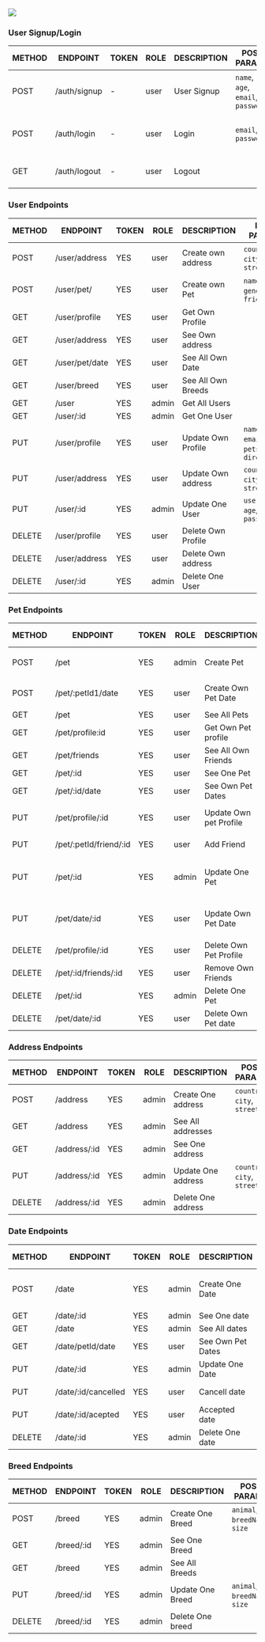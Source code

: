 
# ![](https://github.com/dearmascarlos/Proyect-2-PeTinder-/blob/main/assets/logo_api_xl.png)

### User Signup/Login

METHOD | ENDPOINT                    | TOKEN | ROLE | DESCRIPTION           | POST PARAMS                                   | RETURNS
-------|-----------------------------|-------|------|-----------------------|-----------------------------------------------|--------------------
POST   | /auth/signup                | -     | user | User Signup           | `name`, `age`, `email`, `password`            | {msg: string, token: token }
POST   | /auth/login                 | -     | user | Login                 | `email`, `password`                           | {msg: string, token: token }
GET    | /auth/logout                | -     | user | Logout                |                                               | {msg: string, token }

### User Endpoints

METHOD | ENDPOINT                    | TOKEN | ROLE   | DESCRIPTION           | POST PARAMS                                  | RETURNS
-------|-----------------------------|-------|--------|-----------------------|----------------------------------------------|--------------------
POST   | /user/address               | YES   | user   | Create  own address   | `country`, `city`, `street`                  | 'Address created'
POST   | /user/pet/                  | YES   | user   | Create own Pet        | `name`, `age`, `gender`, `friend`            | 'Pet created', {pet}
GET    | /user/profile               | YES   | user   | Get Own Profile       |                                              | {user}
GET    | /user/address               | YES   | user   | See Own address       |                                              | {direction}
GET    | /user/pet/date              | YES   | user   | See All Own Date      |                                              | [{date}]
GET    | /user/breed                 | YES   | user   | See All Own Breeds    |                                              | [{breed}]
GET    | /user                       | YES   | admin  | Get All Users         |                                              | [users]
GET    | /user/:id                   | YES   | admin  | Get One User          |                                              | {user}
PUT    | /user/profile               | YES   | user   | Update Own Profile    | `name`, `age`, `email`, `pets??`, `direction??`| 'Profile updated'
PUT    | /user/address               | YES   | user   | Update Own address    | `country`, `city`, `street`                  |'Address updated'
PUT    | /user/:id                   | YES   | admin  | Update One User       | `user_name`, `age`, `email`, `password`      | 'Profile updated'
DELETE | /user/profile               | YES   | user   | Delete Own Profile    |                                              | 'Profile Removed'
DELETE | /user/address               | YES   | user   | Delete Own address    |                                              |'Address removed'
DELETE | /user/:id                   | YES   | admin  | Delete One User       |                                              | 'User Removed'

### Pet Endpoints

METHOD | ENDPOINT                        | TOKEN | ROLE   | DESCRIPTION            | POST PARAMS                                   | RETURNS
-------|---------------------------------|-------|--------|------------------------|-----------------------------------------------|--------------------
POST   | /pet                            | YES   | admin  | Create Pet             |  `userId`, `name`, `age`, `gender`            | 'Pet created'
POST   | /pet/:petId1/date               | YES   | user   | Create Own Pet Date    |  `meetPoint`, `date`, `petId2`                | 'Date created'
GET    | /pet                            | YES   | user   | See All Pets           |                                               | [{pet}]
GET    | /pet/profile:id                 | YES   | user   | Get Own Pet profile    |                                               | {pets} 
GET    | /pet/friends                    | YES   | user   | See All Own Friends    |                                               | [friend]
GET    | /pet/:id                        | YES   | user   | See One Pet            |                                               | {pet}
GET    | /pet/:id/date                   | YES   | user   | See Own Pet Dates      |  query params                                 | [{date}] 
PUT    | /pet/profile/:id                | YES   | user   | Update Own pet Profile |  `name`, `age`, `gender`, `breedId`           | 'Profile updated'
PUT    | /pet/:petId/friend/:id          | YES   | user   | Add Friend             |                                               | 'Friend added'
PUT    | /pet/:id                        | YES   | admin  | Update One Pet         | `name`, `age`, `gender`                       | 'Pet profile updated', {pet}
PUT    | /pet/date/:id                   | YES   | user   | Update Own Pet Date    |  `meetPoint`, `date`, `petId1`, `petId2`      | 'Date updated
DELETE | /pet/profile/:id                | YES   | user   | Delete Own Pet Profile |                                               | 'Profile removed'
DELETE | /pet/:id/friends/:id            | YES   | user   | Remove Own Friends     |                                               | 'Friend removed'
DELETE | /pet/:id                        | YES   | admin  | Delete One Pet         |                                               | 'Pet removed'
DELETE | /pet/date/:id                   | YES   | user   | Delete Own Pet date    |                                               | 'Date removed'

### Address Endpoints

METHOD | ENDPOINT                        | TOKEN | ROLE   | DESCRIPTION          | POST PARAMS                                   | RETURNS
-------|---------------------------------|-------|--------|----------------------|-----------------------------------------------|--------------------
POST   | /address                        | YES   | admin  | Create One address   |  `country`, `city`, `street`                  | 'Address created'
GET    | /address                        | YES   | admin  | See All addresses    |                                               | [{direction}]
GET    | /address/:id                    | YES   | admin  | See One address      |                                               | {direction}
PUT    | /address/:id                    | YES   | admin  | Update One address   |  `country`, `city`, `street`                  | 'Address updated'
DELETE | /address/:id                    | YES   | admin  | Delete One address   |                                               | 'Address removed'

### Date Endpoints

METHOD  | ENDPOINT                       | TOKEN | ROLE   | DESCRIPTION          | POST PARAMS                                   | RETURNS
--------|--------------------------------|-------|--------|----------------------|-----------------------------------------------|--------------------
POST    | /date                          | YES   | admin  | Create One Date      |  `meetPoint`, `date`, `petId1`, `petId2`      | 'Date created'
GET     | /date/:id                      | YES   | admin  | See One date         |                                               | {date}
GET     | /date                          | YES   | admin  | See All dates        |                                               | [{date}]
GET     | /date/petId/date               | YES   | user   | See Own Pet Dates    |  query params                                 | [{date}] 
PUT     | /date/:id                      | YES   | admin  | Update One Date      |  `meetPoint`, `date`                          | 'Date updated'
PUT     | /date/:id/cancelled            | YES   | user   | Cancell date         |                                               | 'Date cancelled' 
PUT     | /date/:id/acepted              | YES   | user   | Accepted date        |                                               | 'Date accepted' 
DELETE  | /date/:id                      | YES   | admin  | Delete One date      |                                               | 'Date removed'

### Breed Endpoints

METHOD  | ENDPOINT                       | TOKEN | ROLE   | DESCRIPTION          | POST PARAMS                                   | RETURNS
--------|--------------------------------|-------|--------|----------------------|-----------------------------------------------|--------------------
POST    | /breed                         | YES   | admin  | Create One Breed     |  `animal`, `breedName`, `size`                | 'Breed created'
GET     | /breed/:id                     | YES   | admin  | See One Breed        |                                               | {breed}
GET     | /breed                         | YES   | admin  | See All Breeds       |                                               | [{breed}]
PUT     | /breed/:id                     | YES   | admin  | Update One Breed     |  `animal`, `breedName`, `size`                | 'Breed updated'
DELETE  | /breed/:id                     | YES   | admin  | Delete One breed     |                                               | 'Breed removed'
